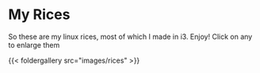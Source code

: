 # My Rices
So these are my linux rices, most of which I made in i3. Enjoy!
Click on any to enlarge them

{{< foldergallery src="images/rices" >}}
